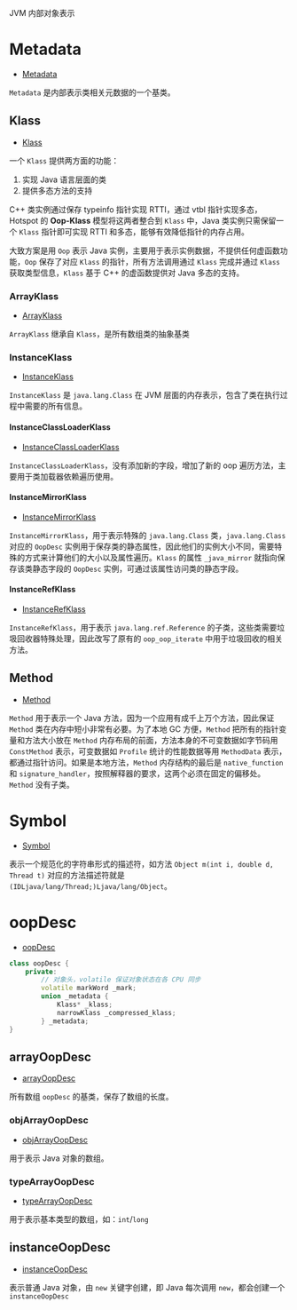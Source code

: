 
JVM 内部对象表示

# Metadata

- [Metadata](./metadata.hpp)

`Metadata` 是内部表示类相关元数据的一个基类。

## Klass

- [Klass](./klass.hpp)

一个 `Klass` 提供两方面的功能：
1. 实现 Java 语言层面的类
2. 提供多态方法的支持

C++ 类实例通过保存 typeinfo 指针实现 RTTI，通过 vtbl 指针实现多态，Hotspot 的 **Oop-Klass** 模型将这两者整合到 `Klass` 中，Java 类实例只需保留一个 `Klass` 指针即可实现 RTTI 和多态，能够有效降低指针的内存占用。

大致方案是用 `Oop` 表示 Java 实例，主要用于表示实例数据，不提供任何虚函数功能，`Oop` 保存了对应 `Klass` 的指针，所有方法调用通过 `Klass` 完成并通过 `Klass` 获取类型信息，`Klass` 基于 C++ 的虚函数提供对 Java 多态的支持。

### ArrayKlass

- [ArrayKlass](./arrayKlass.hpp)

`ArrayKlass` 继承自 `Klass`，是所有数组类的抽象基类

### InstanceKlass

- [InstanceKlass](./instanceKlass.hpp)

`InstanceKlass` 是 `java.lang.Class` 在 JVM 层面的内存表示，包含了类在执行过程中需要的所有信息。

#### InstanceClassLoaderKlass

- [InstanceClassLoaderKlass](./instanceClassLoaderKlass.hpp)

`InstanceClassLoaderKlass`，没有添加新的字段，增加了新的 oop 遍历方法，主要用于类加载器依赖遍历使用。

#### InstanceMirrorKlass

- [InstanceMirrorKlass](./instanceMirrorKlass.hpp)

`InstanceMirrorKlass`，用于表示特殊的 `java.lang.Class` 类，`java.lang.Class` 对应的 `OopDesc` 实例用于保存类的静态属性，因此他们的实例大小不同，需要特殊的方式来计算他们的大小以及属性遍历。`Klass` 的属性 `_java_mirror` 就指向保存该类静态字段的 `OopDesc` 实例，可通过该属性访问类的静态字段。

#### InstanceRefKlass

- [InstanceRefKlass](./instanceRefKlass.hpp)

`InstanceRefKlass`，用于表示 `java.lang.ref.Reference` 的子类，这些类需要垃圾回收器特殊处理，因此改写了原有的 `oop_oop_iterate` 中用于垃圾回收的相关方法。

## Method

- [Method](./method.hpp)

`Method` 用于表示一个 Java 方法，因为一个应用有成千上万个方法，因此保证 `Method` 类在内存中短小非常有必要。为了本地 GC 方便，`Method` 把所有的指针变量和方法大小放在 `Method` 内存布局的前面，方法本身的不可变数据如字节码用 `ConstMethod` 表示，可变数据如 `Profile` 统计的性能数据等用 `MethodData` 表示，都通过指针访问。如果是本地方法，`Method` 内存结构的最后是 `native_function` 和 `signature_handler`，按照解释器的要求，这两个必须在固定的偏移处。`Method` 没有子类。

# Symbol

- [Symbol](./symbol.hpp)

表示一个规范化的字符串形式的描述符，如方法 `Object m(int i, double d, Thread t)` 对应的方法描述符就是 `(IDLjava/lang/Thread;)Ljava/lang/Object`。

# oopDesc

- [oopDesc](./oop.hpp)

```cpp
class oopDesc {
    private:
        // 对象头，volatile 保证对象状态在各 CPU 同步
        volatile markWord _mark;
        union _metadata {
            Klass* _klass;
            narrowKlass _compressed_klass;
        } _metadata;
}
```

## arrayOopDesc

- [arrayOopDesc](./arrayOop.hpp)

所有数组 `oopDesc` 的基类，保存了数组的长度。

### objArrayOopDesc

- [objArrayOopDesc](./objArrayOop.hpp)

用于表示 Java 对象的数组。

### typeArrayOopDesc

- [typeArrayOopDesc](./typeArrayOop.hpp)

用于表示基本类型的数组，如：`int`/`long`

## instanceOopDesc

- [instanceOopDesc](./instanceOop.hpp)

表示普通 Java 对象，由 `new` 关键字创建，即 Java 每次调用 `new`，都会创建一个 `instanceOopDesc`
